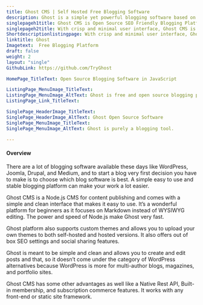 ```yaml
---
title: Ghost CMS | Self Hosted Free Blogging Software
description: Ghost is a simple yet powerful blogging software based on Markdown instead of WYSIWYG editing. Being static HTML, fast loading speed improves user experience.
singlepageh1title: Ghost CMS is Open Source SEO Friendly Blogging Platform
singlepageh2title: With crisp and minimal user interface, Ghost CMS is purely a blogging tool. Start blogging equipped with builtin themes, forms, subscriptions and email newsletters.
Shortdescriptionlistingpage: With crisp and minimal user interface, Ghost CMS is purely a blogging tool. Start blogging equipped with builtin themes, forms, subscriptions and email newsletters.
linktitle: Ghost
Imagetext:  Free Blogging Platform 
draft: false
weight: 2
layout: "single"
GithubLink: https://github.com/TryGhost

HomePage_TitleText: Open Source Blogging Software in JavaScript

ListingPage_MenuImage_TitleText: 
ListingPage_MenuImage_AltText: Ghost is free and open source blogging platform
ListingPage_Link_TitleText: 

SinglePage_HeaderImage_TitleText: 
SinglePage_HeaderImage_AltText: Ghost Open Source Software
SinglePage_MenuImage_TitleText: 
SinglePage_MenuImage_AltText: Ghost is purely a blogging tool.

---
```


#### Overview

There are a lot of blogging software available these days like WordPress, Joomla, Drupal, and Medium, and to start a blog very first decision you have to make is to choose which blog software is best. A simple easy to use and stable blogging platform can make your work a lot easier.

Ghost CMS is a Node.js CMS for content publishing and comes with a simple and clean interface that makes it easy to use. It’s a wonderful platform for beginners as it focuses on Markdown instead of WYSIWYG editing. The power and speed of Node.js make Ghost very fast.

Ghost platform also supports custom themes and allows you to upload your own themes to both self-hosted and hosted versions. It also offers out of box SEO settings and social sharing features.

Ghost is meant to be simple and clean and allows you to create and edit posts and that, so it doesn’t come under the category of WordPress alternatives because WordPress is more for multi-author blogs, magazines, and portfolio sites.

Ghost CMS has some other advantages as well like a Native Rest API, Built-in membership, and subscription commerce features. It works with any front-end or static site framework.
